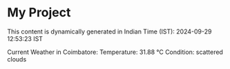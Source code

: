 # My Project

This content is dynamically generated in Indian Time (IST): 2024-09-29 12:53:23 IST


Current Weather in Coimbatore:
Temperature: 31.88 °C
Condition: scattered clouds
